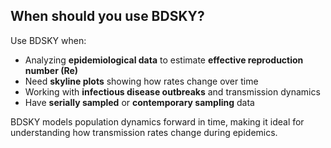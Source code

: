 ## When should you use BDSKY?

Use BDSKY when:
- Analyzing **epidemiological data** to estimate **effective reproduction number (Re)**
- Need **skyline plots** showing how rates change over time
- Working with **infectious disease outbreaks** and transmission dynamics
- Have **serially sampled** or **contemporary sampling** data

BDSKY models population dynamics forward in time, making it ideal for understanding how transmission rates change during epidemics.
